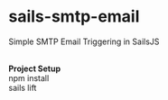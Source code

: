 # sails-smtp-email
Simple SMTP Email Triggering in SailsJS

<br><b>Project Setup</b>
<br>npm install
<br>sails lift
